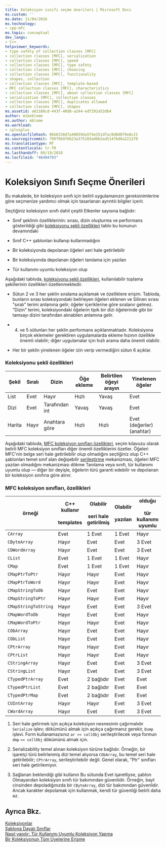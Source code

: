 ```yaml
---
title: Koleksiyon sınıfı seçme önerileri | Microsoft Docs
ms.custom: ''
ms.date: 11/04/2016
ms.technology:
- cpp-mfc
ms.topic: conceptual
dev_langs:
- C++
helpviewer_keywords:
- type safety of collection classes [MFC]
- collection classes [MFC], serialization
- collection classes [MFC], speed
- collection classes [MFC], type safety
- collection classes [MFC], choosing
- collection classes [MFC], functionality
- shapes, collection
- collection classes [MFC], template-based
- MFC collection classes [MFC], characteristics
- collection classes [MFC], about collection classes [MFC]
- serialization [MFC], collection classes
- collection classes [MFC], duplicates allowed
- collection classes [MFC], shapes
ms.assetid: a82188cd-443f-40d8-a244-edf292a53db4
author: mikeblome
ms.author: mblome
ms.workload:
- cplusplus
ms.openlocfilehash: 0bb6338d7a40059da5f4e351dfac0d8d879e8c21
ms.sourcegitcommit: 799f9b976623a375203ad8b2ad5147bd6a2212f0
ms.translationtype: MT
ms.contentlocale: tr-TR
ms.lasthandoff: 09/19/2018
ms.locfileid: "46404793"
---
```

# <a name="recommendations-for-choosing-a-collection-class"></a>Koleksiyon Sınıfı Seçme Önerileri

Bu makalede, bir koleksiyon sınıfı için belirli uygulamanızın gereksinimlerine göre seçmenize yardımcı olmak için tasarlanan ayrıntılı bilgiler içerir.

Seçtiğiniz koleksiyon sınıfı dahil çeşitli Etkenler sayısına bağlıdır:

- Sınıf şeklinin özelliklerinin: sırası, dizin oluşturma ve performans gösterildiği gibi [koleksiyonu şekli özellikleri](#_core_collection_shape_features) tablo bu konunun devamındaki

- Sınıf C++ şablonları kullanıp kullanmadığını

- Bir koleksiyonda depolanan öğeleri seri hale getirilebilir

- Bir koleksiyonda depolanan öğeleri tanılama için yazılan

- Tür kullanımı uyumlu koleksiyon olup

Aşağıdaki tabloda, [koleksiyonu şekli özellikleri](#_core_collection_shape_features), kullanılabilir toplama şekillerinin özellikleri özetlenmektedir.

- Sütun 2 ve 3 her şeklin sıralama açıklamak ve özelliklere erişim. Tabloda, bunların sırası koleksiyondaki belirleyen öğeleri eklenen ve Silinen sırası "sıralı" terimi anlamına gelir; öğeler içeriklerine göre sıralanır gelmez. "Dizin" terimi, koleksiyondaki öğelerin tipik bir dizi öğelerinde gibi bir tamsayı dizini tarafından alınabilen anlamına gelir.

- 4. ve 5 sütunları her şeklin performans açıklanmaktadır. Koleksiyona birçok eklemeler gerektiren uygulamalarda ekleme hızının özellikle önemli olabilir; diğer uygulamalar için hızlı arama daha önemli olabilir.

- Her bir şeklin yinelenen öğeler izin verip vermediğini sütun 6 açıklar.

### <a name="_core_collection_shape_features"></a>  Koleksiyonu şekli özellikleri

|Şekil|Sıralı|Dizin|Öğe ekleme|Belirtilen öğeyi arayın|Yinelenen öğeler|
|-----------|--------------|--------------|-----------------------|----------------------------------|-------------------------|
|List|Evet|Hayır|Hızlı|Yavaş|Evet|
|Dizi|Evet|Tarafından int|Yavaş|Yavaş|Evet|
|Harita|Hayır|Anahtara göre|Hızlı|Hızlı|Evet (değerler) (anahtar)|

Aşağıdaki tabloda, [MFC koleksiyon sınıfları özellikleri](#_core_characteristics_of_mfc_collection_classes), seçim kılavuzu olarak belirli MFC koleksiyon sınıfları diğer önemli özelliklerini özetler. Öğeleri MFC'nin belge seri hale getirilebilir olup olmadığını seçtiğiniz olup C++ şablonları temel sınıf alan değişebilir [serileştirme](../mfc/serialization-in-mfc.md) mekanizması, öğeleri MFC yazılan olmadığını mekanizması dökme Tanılama veya sınıfı, tür kullanımı uyumlu olup — diğer bir deyişle, öğelerin türü garanti edebilir ve depolanan bir koleksiyon sınıfına göre alınır.

### <a name="_core_characteristics_of_mfc_collection_classes"></a>  MFC koleksiyon sınıfları, özellikleri

|örneği|C++ kullanır<br /><br /> templates|Olabilir<br /><br /> seri hale getirilmiş|Olabilir<br /><br /> yazılan|olduğu<br /><br /> tür kullanımı uyumlu|
|-----------|------------------------------|---------------------------|-----------------------|-----------------------|
|`CArray`|Evet|1 Evet|1 Evet|Hayır|
|`CByteArray`|Hayır|Evet|Evet|3 Evet|
|`CDWordArray`|Hayır|Evet|Evet|3 Evet|
|`CList`|Evet|1 Evet|1 Evet|Hayır|
|`CMap`|Evet|1 Evet|1 Evet|Hayır|
|`CMapPtrToPtr`|Hayır|Hayır|Evet|Hayır|
|`CMapPtrToWord`|Hayır|Hayır|Evet|Hayır|
|`CMapStringToOb`|Hayır|Evet|Evet|Hayır|
|`CMapStringToPtr`|Hayır|Hayır|Evet|Hayır|
|`CMapStringToString`|Hayır|Evet|Evet|3 Evet|
|`CMapWordToOb`|Hayır|Evet|Evet|Hayır|
|`CMapWordToPtr`|Hayır|Hayır|Evet|Hayır|
|`CObArray`|Hayır|Evet|Evet|Hayır|
|`CObList`|Hayır|Evet|Evet|Hayır|
|`CPtrArray`|Hayır|Hayır|Evet|Hayır|
|`CPtrList`|Hayır|Hayır|Evet|Hayır|
|`CStringArray`|Hayır|Evet|Evet|3 Evet|
|`CStringList`|Hayır|Evet|Evet|3 Evet|
|`CTypedPtrArray`|Evet|2 bağlıdır|Evet|Evet|
|`CTypedPtrList`|Evet|2 bağlıdır|Evet|Evet|
|`CTypedPtrMap`|Evet|2 bağlıdır|Evet|Evet|
|`CUIntArray`|Hayır|Hayır|Evet|3 Evet|
|`CWordArray`|Hayır|Evet|Evet|3 Evet|

1. Seri hale getirmek için açıkça koleksiyon nesnesinin çağırmalıdır `Serialize` işlev; dökümünü almak için açıkça çağırmanız gerekir, `Dump` işlevi. Form kullanamazsınız `ar << collObj` serileştirilecek veya formun `dmp` `<< collObj` dökümünü almak için.

2. Serializability temel alınan koleksiyon türüne bağlıdır. Örneğin, bir işaretçi türü belirlenmiş dizi temel alıyorsa `CObArray`, bu temel seri hale getirilebilir; `CPtrArray`, serileştirilebilir değil. Genel olarak, "Ptr" sınıfları seri hale getirilemiyor.

3. Sağlanan beklendiği gibi kullanın Bu sütunda Evet işaretliyse, şablon Olmayandan koleksiyon sınıfı tür bakımından güvenlidir. Örneğin, bayt cinsinden depoladığınızda bir `CByteArray`, dizi tür bakımından güvenlidir. Ancak karakter depolamak için kullanmak, kendi tür güvenliği belirli daha az.

## <a name="see-also"></a>Ayrıca Bkz.

[Koleksiyonlar](../mfc/collections.md)<br/>
[Şablona Dayalı Sınıflar](../mfc/template-based-classes.md)<br/>
[Nasıl yapılır: Tür Kullanımı Uyumlu Koleksiyon Yapma](../mfc/how-to-make-a-type-safe-collection.md)<br/>
[Bir Koleksiyonun Tüm Üyelerine Erişme](../mfc/accessing-all-members-of-a-collection.md)

